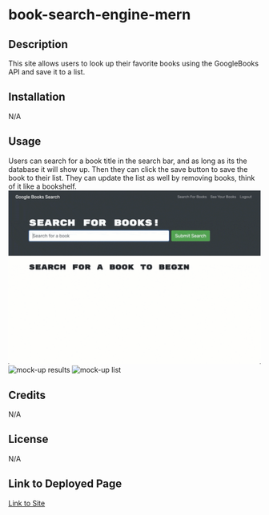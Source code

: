 # book-search-engine-mern 

## Description
This site allows users to look up their favorite books using the GoogleBooks API and save it to a list. 

## Installation
N/A
## Usage
Users can search for a book title in the search bar, and as long as its the database it will show up. Then they can click the save button to save the book to their list. They can update the list as well by removing books, think of it like a bookshelf.
![mock-up search](./mockups/search.gif)
![mock-up results](./mockups//results.gif)
![mock-up list](./mockups/list.gif)
## Credits
N/A
## License
N/A

## Link to Deployed Page
[Link to Site](https://charlee-book-search.herokuapp.com/)
